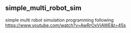## simple_multi_robot_sim
simple multi robot simulation programming following https://www.youtube.com/watch?v=AwRrOxVjAWE&t=45s